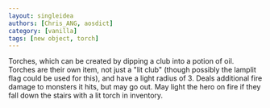 ```yaml
---
layout: singleidea
authors: [Chris_ANG, aosdict]
category: [vanilla]
tags: [new object, torch]
---
```

Torches, which can be created by dipping a club into a potion of oil. Torches are their own item, not just a "lit club" (though possibly the lamplit flag could be used for this), and have a light radius of 3. Deals additional fire damage to monsters it hits, but may go out. May light the hero on fire if they fall down the stairs with a lit torch in inventory.
